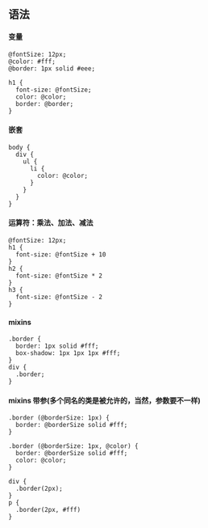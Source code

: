 ## 语法


#### 变量
```less
@fontSize: 12px;
@color: #fff;
@border: 1px solid #eee;

h1 {
  font-size: @fontSize;
  color: @color;
  border: @border;
}
```

#### 嵌套
```less
body {
  div {
    ul {
      li {
        color: @color;
      }
    }
  }
}
```

#### 运算符：乘法、加法、减法
```less
@fontSize: 12px;
h1 {
  font-size: @fontSize + 10
}
h2 {
  font-size: @fontSize * 2
}
h3 {
  font-size: @fontSize - 2
}
```

#### mixins
```less
.border {
  border: 1px solid #fff;
  box-shadow: 1px 1px 1px #fff;
}
div {
  .border;
}
```

#### mixins 带参(多个同名的类是被允许的，当然，参数要不一样)
```less
.border (@borderSize: 1px) {
  border: @borderSize solid #fff;
}

.border (@borderSize: 1px, @color) {
  border: @borderSize solid #fff;
  color: @color;
}

div {
  .border(2px);
}
p {
  .border(2px, #fff)
}
```





```less
```
```less
```
```less
```
